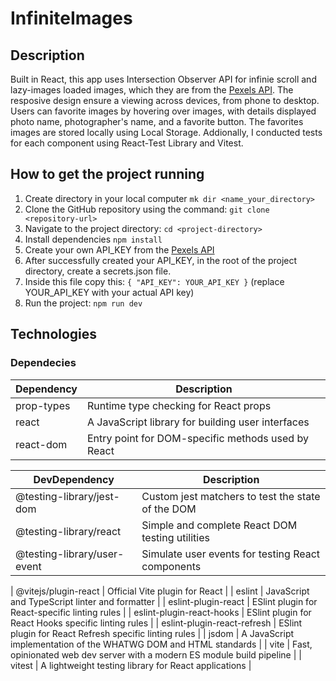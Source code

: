 # InfiniteImages

## Description

Built in React, this app uses Intersection Observer API for infinie scroll and lazy-images loaded images, which they are from the <a href="https://www.pexels.com/api/">Pexels API</a>. The resposive design ensure a viewing across devices, from phone to desktop. Users can favorite images by hovering over images, with details displayed photo name, photographer's name, and a favorite button. The favorites images are stored locally using Local Storage. Addionally, I conducted tests for each component using React-Test Library and Vitest.

## How to get the project running

1. Create directory in your local computer `mk dir <name_your_directory>`
2. Clone the GitHub repository using the command: `git clone <repository-url>`
3. Navigate to the project directory: `cd <project-directory>`
4. Install dependencies `npm install`
5. Create your own API_KEY from the <a href="https://www.pexels.com/api/">Pexels API</a>
6. After successfully created your API_KEY, in the root of the project directory, create a secrets.json file.
7. Inside this file copy this: `{
    "API_KEY": YOUR_API_KEY
}` (replace YOUR_API_KEY with your actual API key)
8. Run the project: `npm run dev`

## Technologies

### Dependecies

| Dependency | Description                                        |
| ---------- | -------------------------------------------------- |
| prop-types | Runtime type checking for React props              |
| react      | A JavaScript library for building user interfaces  |
| react-dom  | Entry point for DOM-specific methods used by React |

| DevDependency               | Description                                       |
| --------------------------- | ------------------------------------------------- |
| @testing-library/jest-dom   | Custom jest matchers to test the state of the DOM |
| @testing-library/react      | Simple and complete React DOM testing utilities   |
| @testing-library/user-event | Simulate user events for testing React components |

| @vitejs/plugin-react | Official Vite plugin for React |
| eslint | JavaScript and TypeScript linter and formatter |
| eslint-plugin-react | ESlint plugin for React-specific linting rules |
| eslint-plugin-react-hooks | ESlint plugin for React Hooks specific linting rules |
| eslint-plugin-react-refresh | ESlint plugin for React Refresh specific linting rules |
| jsdom | A JavaScript implementation of the WHATWG DOM and HTML standards |
| vite | Fast, opinionated web dev server with a modern ES module build pipeline |
| vitest | A lightweight testing library for React applications |

